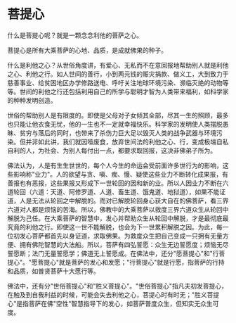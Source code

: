 # 菩提心 

什么是菩提心呢？就是一颗念念利他的菩萨之心。

菩提心是所有大乘菩萨的心地、品质，是成就佛果的种子。

什么是利他之心？从世俗角度讲，有爱心、无私而不在意回报地帮助别人就是利他之心、利他之行。如人世间的善行，小到两元钱的赈灾捐款、做义工，大到致力于慈善事业、给贫困地区办学修路送电、呼吁关注地球环境污染、濒临灭绝的动物等等。世间的利他之行还包括利用自己的所学与聪明才智为人类带来福利，如科学家的种种发明创造。

世俗的帮助别人是有限度的。即使是父母对子女倾其全部，尽其一生的照顾，最多也只能让他衣食无忧，他的一生也不一定就幸福快乐。科学家的发明使人类摆脱愚昧、贫穷与落后的同时，也带来了杀伤力巨大足以毁灭人类的战争武器与环境污染。但并非如此讲，我们就因噎废食，放弃世间法的利他之心、行，变成极端自私自利的人，为社会、为别人每付出一点，都要求取回报，这决非佛弟子所为。

佛法认为，人是有生生世世的，每个人今生的命运会受前面许多世行为的影响，这些影响称"业力"。人的欲望与贪、嗔、痴、慢、疑使这些业力不断转化成果报，有善报也有恶报，这些果报又形成下一世轮回的因和新的业。所以人因业力不断在六道轮回（六道：天道、阿修罗道、人道、畜生道、饿鬼道、地狱道），如果不能证道，人是无法从轮回之中解脱的。而对已解脱轮回身心获大自在的佛菩萨，看三界六道对人都是烦恼的苦海。所以，佛教中的大乘菩萨以救度三界六道众生从轮回中解脱为己任。在大乘菩萨的智慧中，发心并帮助众生从轮回中解脱，才是最彻底最究竟的利他之行。即使这一世不能解脱，也会为下一世累积解脱之因。为此，每一位初发心菩萨都首先以身证道，求取佛果。为救度众生把自己变成一只拥有无量方便、拥有佛陀智慧的大法船。所以，菩萨有四弘誓愿：众生无边誓愿度；烦恼无尽誓愿断；法门无量誓愿学；佛道无上誓愿成。在佛法中，还分"愿菩提心"和"行菩提心"。"愿菩提心"就是菩萨的发心和发愿；"行菩提心"就是行愿，指菩萨的行持和品质，如普贤菩萨十大愿行等。

佛法中，还有分"世俗菩提心"和"胜义菩提心"。"世俗菩提心"指凡夫初发菩提心，在触及到自我利益的时候，可能会失去利他之心，菩提心时有时无；"胜义菩提心"是指菩萨在佛"空性"智慧指导下的发心，如菩萨普度众生，但知实无众生可度。